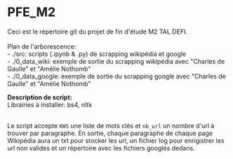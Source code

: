 # PFE_M2
Ceci est le répertoire git du projet de fin d'étude M2 TAL DEFI. <br><br>
Plan de l'arborescence: <br>
    - ./src: scripts (.ipynb & .py) de scrapping wikipédia et google <br>
    - ./0_data_wiki: exemple de sortie du scrapping wikipédia avec "Charles de Gaulle" et "Amélie Nothomb" <br>
    - ./0_data_google: exemple de sortie du scrapping google avec "Charles de Gaulle" et "Amélie Nothomb" <br>

**Description de script:** <br>
Librairies à installer: bs4, nltk<br><br>

Le script accepte `KWS` une liste de mots clés et `nb_url` un nombre d'url à trouver par paragraphe. 
En sortie, chaque paragraphe de chaque page Wikipédia aura un txt pour stocker les url, un fichier log pour enrigistrer les url non valides et un répertoire avec les fichiers googlés dedans. 
